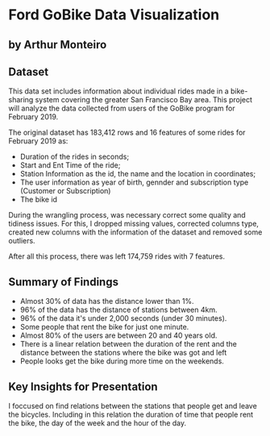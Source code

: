 # Ford GoBike Data Visualization
## by Arthur Monteiro


## Dataset

This data set includes information about individual rides made in a bike-sharing system covering the greater San Francisco Bay area. This project will analyze the data collected from users of the GoBike program for February 2019. 

The original dataset has 183,412 rows and 16 features of some rides for February 2019 as:
- Duration of the rides in seconds;
- Start and Ent Time of the ride;
- Station Information as the id, the name and the location in coordinates;
- The user information as year of birth, gennder and subscription type (Customer or Subscription)
- The bike id

During the wrangling process, was necessary correct some quality and tidiness issues. For this, I dropped missing values, corrected columns type, created new columns with the information of the dataset and removed some outliers.

After all this process, there was left 174,759 rides with 7 features.


## Summary of Findings

- Almost 30% of data has the distance lower than 1%.
- 96% of the data has the distance of stations between 4km.
- 96% of the data it's under 2,000 seconds (under 30 minutes).
- Some people that rent the bike for just one minute.
- Almost 80% of the users are between 20 and 40 years old.
- There is a linear relation between the duration of the rent and the distance between the stations where the bike was got and left
- People looks get the bike during more time on the weekends.


## Key Insights for Presentation

I foccused on find relations between the stations that people get and leave the bicycles. Including in this relation the duration of time that people rent the bike, the day of the week and the hour of the day.